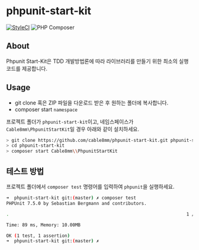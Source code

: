 # phpunit-start-kit

[![StyleCI](https://github.styleci.io/repos/198655101/shield?branch=master&style=flat)](https://github.styleci.io/repos/198655101)
![PHP Composer](https://github.com/cable8mm/phpunit-start-kit/workflows/PHP%20Composer/badge.svg)

## About

Phpunit Start-Kit은 TDD 개발방법론에 따라 라이브러리를 만들기 위한 최소의 실행 코드를 제공합니다.

## Usage

- git clone 혹은 ZIP 파일을 다운로드 받은 후 원하는 폴더에 복사합니다.
- composer start `namespace`

프로젝트 폴더가 `phpunit-start-kit`이고, 네임스페이스가 `Cable8mm\PhpunitStartKit`일 경우 아래와 같이 설치하세요.

```sh
> git clone https://github.com/cable8mm/phpunit-start-kit.git phpunit-start-kit
> cd phpunit-start-kit
> composer start Cable8mm\\PhpunitStartKit
```

## 테스트 방법

프로젝트 폴더에서 `composer test` 명령어를 입력하여 `phpunit`을 실행하세요.

```sh
➜  phpunit-start-kit git:(master) ✗ composer test
PHPUnit 7.5.0 by Sebastian Bergmann and contributors.

.                                                                   1 / 1 (100%)

Time: 89 ms, Memory: 10.00MB

OK (1 test, 1 assertion)
➜  phpunit-start-kit git:(master) ✗
```
